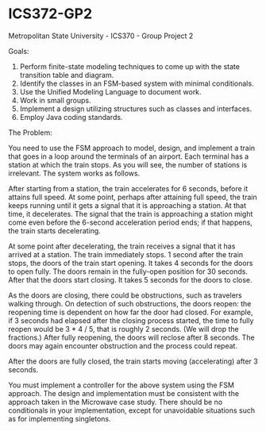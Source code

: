 # ICS372-GP2
Metropolitan State University - ICS370 - Group Project 2

Goals:
1. Perform finite-state modeling techniques to come up with the state transition table and diagram.
2. Identify the classes in an FSM-based system with minimal conditionals.
3. Use the Unified Modeling Language to document work.
4. Work in small groups.
5. Implement a design utilizing structures such as classes and interfaces.
6. Employ Java coding standards.


The Problem:


You need to use the FSM approach to model, design, and implement a train that goes in a loop around the terminals of an airport. Each terminal has a station at which the train stops. As you will see, the number of stations is irrelevant. The system works as follows.

After starting from a station, the train accelerates for 6 seconds, before it attains full speed. At some point, perhaps after attaining full speed, the train keeps running until it gets a signal that it is approaching a station. At that time, it decelerates. The signal that the train is approaching a station might come even before the 6-second acceleration period ends; if that happens, the train starts decelerating.

At some point after decelerating, the train receives a signal that it has arrived at a station. The train immediately stops.
1 second after the train stops, the doors of the train start opening. It takes 4 seconds for the doors to open fully. The doors remain in the fully-open position for 30 seconds. After that the doors start closing. It takes 5 seconds for the doors to close.

As the doors are closing, there could be obstructions, such as travelers walking through. On detection of such obstructions, the doors reopen: the reopening time is dependent on how far the door had closed. For example, if 3 seconds had elapsed after the closing process started, the time to fully reopen would be 3 * 4 / 5, that is roughly 2 seconds. (We will drop the fractions.) After fully reopening, the doors will reclose after 8 seconds. The doors may again encounter obstruction and the process could repeat.

After the doors are fully closed, the train starts moving (accelerating) after 3 seconds.

You must implement a controller for the above system using the FSM approach. The design and implementation must be consistent with the approach taken in the Microwave case study. There should be no conditionals in your implementation, except for unavoidable situations such as for implementing singletons.
